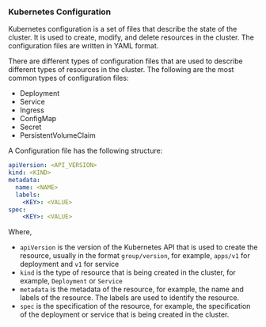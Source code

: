 ### Kubernetes Configuration

Kubernetes configuration is a set of files that describe the state of the cluster. It is used to create, modify, and delete resources in the cluster. The configuration files are written in YAML format.

There are different types of configuration files that are used to describe different types of resources in the cluster. The following are the most common types of configuration files:

- Deployment
- Service
- Ingress
- ConfigMap
- Secret
- PersistentVolumeClaim

A Configuration file has the following structure:

```yaml
apiVersion: <API_VERSION>
kind: <KIND>
metadata:
  name: <NAME>
  labels:
    <KEY>: <VALUE>
spec:
    <KEY>: <VALUE>
```

Where, 

- `apiVersion` is the version of the Kubernetes API that is used to create the resource, usually in the format `group/version`, for example, `apps/v1` for deployment and `v1` for service
- `kind` is the type of resource that is being created in the cluster, for example, `Deployment` or `Service`
- `metadata` is the metadata of the resource, for example, the name and labels of the resource. The labels are used to identify the resource.
- `spec` is the specification of the resource, for example, the specification of the deployment or service that is being created in the cluster.
